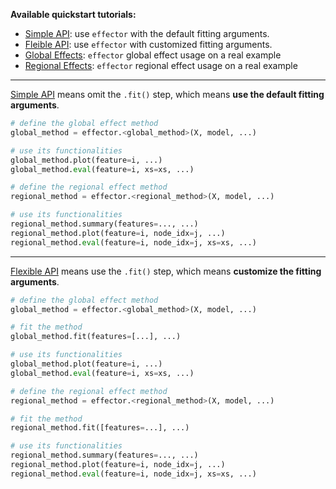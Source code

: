 **Available quickstart tutorials:**

- [Simple API](./simple_api/): use `effector` with the default fitting arguments.
- [Fleible API](./flexible_api/): use `effector` with customized fitting arguments.
- [Global Effects](./global_effect_intro/): `effector` global effect usage on a real example
- [Regional Effects](./regional_effect_intro/): `effector` regional effect usage on a real example

---

 [Simple API](./simple_api/) means omit the `.fit()` step, which means **use the default fitting arguments**.

```python
# define the global effect method
global_method = effector.<global_method>(X, model, ...)

# use its functionalities
global_method.plot(feature=i, ...)
global_method.eval(feature=i, xs=xs, ...)
```

```python
# define the regional effect method
regional_method = effector.<regional_method>(X, model, ...)

# use its functionalities
regional_method.summary(features=..., ...)
regional_method.plot(feature=i, node_idx=j, ...)
regional_method.eval(feature=i, node_idx=j, xs=xs, ...)
```

--- 

[Flexible API](./flexible_api/) means use the `.fit()` step, which means **customize the fitting arguments**.

```python
# define the global effect method
global_method = effector.<global_method>(X, model, ...)

# fit the method
global_method.fit(features=[...], ...)

# use its functionalities
global_method.plot(feature=i, ...)
global_method.eval(feature=i, xs=xs, ...)
```

```python
# define the regional effect method
regional_method = effector.<regional_method>(X, model, ...)

# fit the method
regional_method.fit([features=...], ...)

# use its functionalities
regional_method.summary(features=..., ...)
regional_method.plot(feature=i, node_idx=j, ...)
regional_method.eval(feature=i, node_idx=j, xs=xs, ...)
```